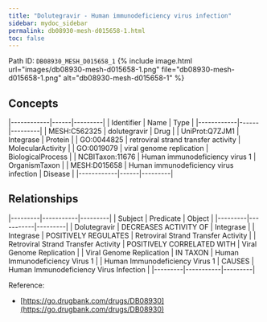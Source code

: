 ```yaml
---
title: "Dolutegravir - Human immunodeficiency virus infection"
sidebar: mydoc_sidebar
permalink: db08930-mesh-d015658-1.html
toc: false 
---
```



Path ID: `DB08930_MESH_D015658_1`
{% include image.html url="images/db08930-mesh-d015658-1.png" file="db08930-mesh-d015658-1.png" alt="db08930-mesh-d015658-1" %}

## Concepts

|------------|------|---------|
| Identifier | Name | Type    |
|------------|------|---------|
| MESH:C562325 | dolutegravir | Drug |
| UniProt:Q7ZJM1 | Integrase | Protein |
| GO:0044825 | retroviral strand transfer activity | MolecularActivity |
| GO:0019079 | viral genome replication | BiologicalProcess |
| NCBITaxon:11676 | Human immunodeficiency virus 1 | OrganismTaxon |
| MESH:D015658 | Human immunodeficiency virus infection | Disease |
|------------|------|---------|

## Relationships

|---------|-----------|---------|
| Subject | Predicate | Object  |
|---------|-----------|---------|
| Dolutegravir | DECREASES ACTIVITY OF | Integrase |
| Integrase | POSITIVELY REGULATES | Retroviral Strand Transfer Activity |
| Retroviral Strand Transfer Activity | POSITIVELY CORRELATED WITH | Viral Genome Replication |
| Viral Genome Replication | IN TAXON | Human Immunodeficiency Virus 1 |
| Human Immunodeficiency Virus 1 | CAUSES | Human Immunodeficiency Virus Infection |
|---------|-----------|---------|

Reference: 
  - [https://go.drugbank.com/drugs/DB08930](https://go.drugbank.com/drugs/DB08930)
